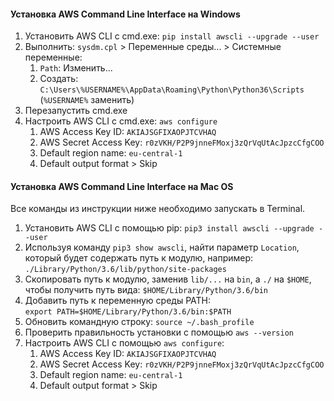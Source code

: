 #### Установка AWS Command Line Interface на Windows

1. Установить AWS CLI с cmd.exe: `pip install awscli --upgrade --user`
2. Выполнить: `sysdm.cpl` > Переменные среды... > Системные переменные:
    1. `Path`: Изменить...
    2. Создать: `C:\Users\%USERNAME%\AppData\Roaming\Python\Python36\Scripts` (`%USERNAME%` заменить)
3. Перезапустить cmd.exe
4. Настроить AWS CLI с cmd.exe: `aws configure`
    1. AWS Access Key ID: `AKIAJSGFIXAOPJTCVHAQ`
    2. AWS Secret Access Key: `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`
    3. Default region name: `eu-central-1`
    4. Default output format > Skip

#### Установка AWS Command Line Interface на Mac OS

Все команды из инструкции ниже необходимо запускать в Terminal.

1. Установить AWS CLI с помощью pip: `pip3 install awscli --upgrade --user`
2. Используя команду `pip3 show awscli`, найти параметр `Location`, который будет содержать путь к модулю, например: `./Library/Python/3.6/lib/python/site-packages`
3. Скопировать путь к модулю, заменив `lib/...` на `bin`, а `./` на `$HOME`, чтобы получить путь вида: `$HOME/Library/Python/3.6/bin`
4. Добавить путь к переменную среды PATH:  
`export PATH=$HOME/Library/Python/3.6/bin:$PATH`
5. Обновить командную строку: `source ~/.bash_profile`
6. Проверить правильность установки с помощью `aws --version`
7. Настроить AWS CLI с помощью `aws configure`:
    1. AWS Access Key ID: `AKIAJSGFIXAOPJTCVHAQ`
    2. AWS Secret Access Key: `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`
    3. Default region name: `eu-central-1`
    4. Default output format > Skip
